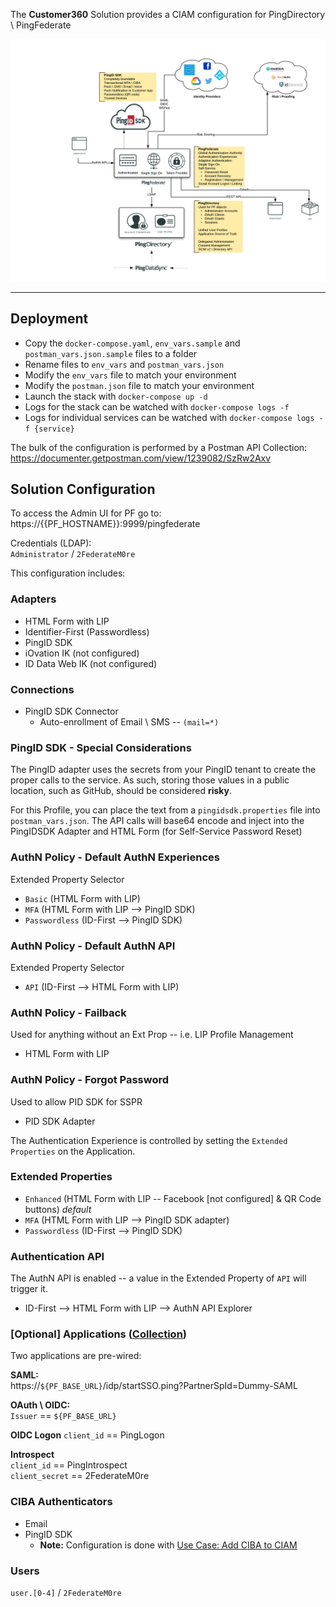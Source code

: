 The **Customer360** Solution provides a CIAM configuration for PingDirectory \ PingFederate

![Solution - Customer360](Customer360.png)

---
## Deployment
* Copy the `docker-compose.yaml`, `env_vars.sample` and `postman_vars.json.sample` files to a folder
* Rename files to `env_vars` and `postman_vars.json`
* Modify the `env_vars` file to match your environment
* Modify the `postman.json` file to match your environment
* Launch the stack with `docker-compose up -d`
* Logs for the stack can be watched with `docker-compose logs -f`
* Logs for individual services can be watched with `docker-compose logs -f {service}`

The bulk of the configuration is performed by a Postman API Collection:  
https://documenter.getpostman.com/view/1239082/SzRw2Axv

## Solution Configuration

To access the Admin UI for PF go to:  
https://{{PF_HOSTNAME}}:9999/pingfederate

Credentials (LDAP):  
`Administrator` / `2FederateM0re`

This configuration includes:

### Adapters
* HTML Form with LIP
* Identifier-First (Passwordless)
* PingID SDK
* iOvation IK (not configured)
* ID Data Web IK (not configured)

### Connections
* PingID SDK Connector
  * Auto-enrollment of Email \ SMS -- `(mail=*)`

### PingID SDK - Special Considerations
The PingID adapter uses the secrets from your PingID tenant to create the proper calls to the service. As such, storing those values in a public location, such as GitHub, should be considered **risky**.

For this Profile, you can place the text from a `pingidsdk.properties` file into `postman_vars.json`. The API calls will base64 encode and inject into the PingIDSDK Adapter and HTML Form (for Self-Service Password Reset)

### AuthN Policy - Default AuthN Experiences
Extended Property Selector
* `Basic` (HTML Form with LIP)
* `MFA` (HTML Form with LIP --> PingID SDK)
* `Passwordless` (ID-First --> PingID SDK)

### AuthN Policy - Default AuthN API
Extended Property Selector
* `API` (ID-First --> HTML Form with LIP)

### AuthN Policy - Failback
Used for anything without an Ext Prop -- i.e. LIP Profile Management
* HTML Form with LIP

### AuthN Policy - Forgot Password
Used to allow PID SDK for SSPR
* PID SDK Adapter

The Authentication Experience is controlled by setting the `Extended Properties` on the Application.   

### Extended Properties
* `Enhanced` (HTML Form with LIP --  Facebook [not configured] & QR Code buttons) *default*
* `MFA` (HTML Form with LIP --> PingID SDK adapter)
* `Passwordless` (ID-First --> PingID SDK)

### Authentication API
The AuthN API is enabled -- a value in the Extended Property of `API` will trigger it.
* ID-First --> HTML Form with LIP --> AuthN API Explorer 

### [Optional] Applications ([Collection](https://www.getpostman.com/collections/9bd0b2aa44487c0204f0))
Two applications are pre-wired:

**SAML:**  
https://`${PF_BASE_URL}`/idp/startSSO.ping?PartnerSpId=Dummy-SAML

**OAuth \ OIDC:**  
`Issuer` == `${PF_BASE_URL}`  

**OIDC Logon**
`client_id` == PingLogon  

**Introspect**  
`client_id` == PingIntrospect  
`client_secret` == 2FederateM0re

### CIBA Authenticators
* Email
* PingID SDK
  * **Note:** Configuration is done with  [Use Case: Add CIBA to CIAM](https://www.getpostman.com/collections/246ba03433c2ffe26de0)

### Users
`user.[0-4]` / `2FederateM0re`

